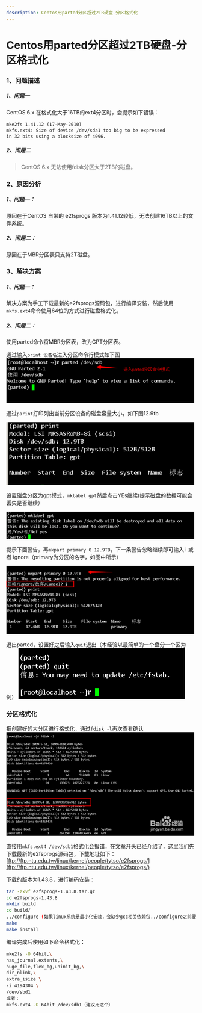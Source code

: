 ```yaml
---
description: Centos用parted分区超过2TB硬盘-分区格式化
---
```


# Centos用parted分区超过2TB硬盘-分区格式化

### 1、问题描述
##### 1、问题一
CentOS 6.x 在格式化大于16TB的ext4分区时，会提示如下错误：
```
mke2fs 1.41.12 (17-May-2010)
mkfs.ext4: Size of device /dev/sda1 too big to be expressed
in 32 bits using a blocksize of 4096.
```
##### 2、问题二

> CentOS 6.x 无法使用fdisk分区大于2TB的磁盘。

### 2、原因分析
##### 1、问题一：
原因在于CentOS 自带的 e2fsprogs 版本为1.41.12较低，无法创建16TB以上的文件系统。
##### 2、问题二：
原因在于MBR分区表只支持2T磁盘。

### 3、解决方案
##### 1、问题一：
解决方案为手工下载最新的e2fsprogs源码包，进行编译安装，然后使用`mkfs.ext4`命令使用64位的方式进行磁盘格式化。

##### 2、问题二：
使用parted命令将MBR分区表，改为GPT分区表。

通过输入`print 设备名`进入分区命令行模式如下图
![](/assets/jianshu/2743275-85993f209ad2e6f4.png)

通过`parint`打印列出当前分区设备的磁盘容量大小，如下图12.9tb

![](/assets/jianshu/2743275-6ce637adf440f03c.png)

设置磁盘分区为gpt模式，`mklabel gpt`然后点击YEs继续(提示磁盘的数据可能会丢失是否继续）

![](/assets/jianshu/2743275-688b8c90f765c7ea.png)

提示下面警告，再`mkpart primary 0 12.9TB`，下一条警告忽略继续即可输入 i 或者 ignore（primary为分区的名字，如图中所示）

![](/assets/jianshu/2743275-39049c98d16396b1.png)

退出parted，设置好之后输入`quit`退出（本经验以最简单的一个盘分一个区为例）
![](/assets/jianshu/2743275-85a5f00899205833.png)


### 分区格式化
把创建好的大分区进行格式化，通过`fdisk -l`再次查看确认
![](/assets/jianshu/2743275-517686f8801cd709.png)

直接用`mkfs.ext4 /dev/sdb1`格式化会报错，在文章开头已经介绍了，这里我们先下载最新的e2fsprogs源码包，下载地址如下：
[ftp://ftp.ntu.edu.tw/linux/kernel/people/tytso/e2fsprogs/](ftp://ftp.ntu.edu.tw/linux/kernel/people/tytso/e2fsprogs/)

下载的版本为1.43.8，进行编码安装：

```bash
tar -zxvf e2fsprogs-1.43.8.tar.gz
cd e2fsprogs-1.43.8
mkdir build
cd build/
../configure (如果linux系统是最小化安装，会缺少gcc相关依赖包../configure之前要先安装gcc，命令yum install gcc，否则configure失败下一步make操作无法进行)
make
make install
```

编译完成后使用如下命令格式化：

```bash
mke2fs -O 64bit,\
has_journal,extents,\
huge_file,flex_bg,uninit_bg,\
dir_nlink,\
extra_isize \
-i 4194304 \
/dev/sbd1
或者：
mkfs.ext4 -O 64bit /dev/sdb1（建议用这个）
```
